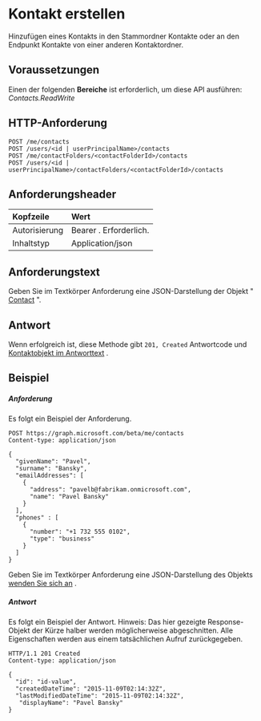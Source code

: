 # <a name="create-contact"></a>Kontakt erstellen

Hinzufügen eines Kontakts in den Stammordner Kontakte oder an den Endpunkt Kontakte von einer anderen Kontaktordner.
## <a name="prerequisites"></a>Voraussetzungen
Einen der folgenden **Bereiche** ist erforderlich, um diese API ausführen: *Contacts.ReadWrite*
## <a name="http-request"></a>HTTP-Anforderung
<!-- { "blockType": "ignored" } -->
```http
POST /me/contacts
POST /users/<id | userPrincipalName>/contacts
POST /me/contactFolders/<contactFolderId>/contacts
POST /users/<id | userPrincipalName>/contactFolders/<contactFolderId>/contacts
```
## <a name="request-headers"></a>Anforderungsheader
| Kopfzeile       | Wert |
|:---------------|:--------|
| Autorisierung  | Bearer <token>. Erforderlich.  |
| Inhaltstyp  | Application/json  |

## <a name="request-body"></a>Anforderungstext
Geben Sie im Textkörper Anforderung eine JSON-Darstellung der Objekt " [Contact](../resources/contact.md) ".


## <a name="response"></a>Antwort
Wenn erfolgreich ist, diese Methode gibt `201, Created` Antwortcode und [Kontaktobjekt im Antworttext](../resources/contact.md) .

## <a name="example"></a>Beispiel
##### <a name="request"></a>Anforderung
Es folgt ein Beispiel der Anforderung.
<!-- {
  "blockType": "request",
  "name": "create_contact_from_user"
}-->
```http
POST https://graph.microsoft.com/beta/me/contacts
Content-type: application/json

{
  "givenName": "Pavel",
  "surname": "Bansky",
  "emailAddresses": [
    {
      "address": "pavelb@fabrikam.onmicrosoft.com",
      "name": "Pavel Bansky"
    }
  ],
  "phones" : [
    {
      "number": "+1 732 555 0102",
      "type": "business"
    }
  ]
}
```
Geben Sie im Textkörper Anforderung eine JSON-Darstellung des Objekts [wenden Sie sich an](../resources/contact.md) .

##### <a name="response"></a>Antwort
Es folgt ein Beispiel der Antwort. Hinweis: Das hier gezeigte Response-Objekt der Kürze halber werden möglicherweise abgeschnitten. Alle Eigenschaften werden aus einem tatsächlichen Aufruf zurückgegeben.
<!-- {
  "blockType": "response",
  "truncated": true,
  "@odata.type": "microsoft.graph.contact"
} -->
```http
HTTP/1.1 201 Created
Content-type: application/json

{
  "id": "id-value",
  "createdDateTime": "2015-11-09T02:14:32Z",
  "lastModifiedDateTime": "2015-11-09T02:14:32Z",
   "displayName": "Pavel Bansky"
}
```

<!-- uuid: 8fcb5dbc-d5aa-4681-8e31-b001d5168d79
2015-10-25 14:57:30 UTC -->
<!-- {
  "type": "#page.annotation",
  "description": "Create Contact",
  "keywords": "",
  "section": "documentation",
  "tocPath": ""
}-->
